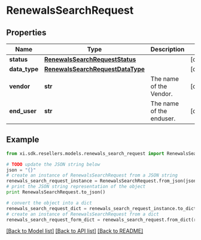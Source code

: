 # RenewalsSearchRequest


## Properties

Name | Type | Description | Notes
------------ | ------------- | ------------- | -------------
**status** | [**RenewalsSearchRequestStatus**](RenewalsSearchRequestStatus.md) |  | [optional] 
**data_type** | [**RenewalsSearchRequestDataType**](RenewalsSearchRequestDataType.md) |  | [optional] 
**vendor** | **str** | The name of the Vendor. | [optional] 
**end_user** | **str** | The name of the enduser.  | [optional] 

## Example

```python
from xi.sdk.resellers.models.renewals_search_request import RenewalsSearchRequest

# TODO update the JSON string below
json = "{}"
# create an instance of RenewalsSearchRequest from a JSON string
renewals_search_request_instance = RenewalsSearchRequest.from_json(json)
# print the JSON string representation of the object
print RenewalsSearchRequest.to_json()

# convert the object into a dict
renewals_search_request_dict = renewals_search_request_instance.to_dict()
# create an instance of RenewalsSearchRequest from a dict
renewals_search_request_form_dict = renewals_search_request.from_dict(renewals_search_request_dict)
```
[[Back to Model list]](../README.md#documentation-for-models) [[Back to API list]](../README.md#documentation-for-api-endpoints) [[Back to README]](../README.md)


